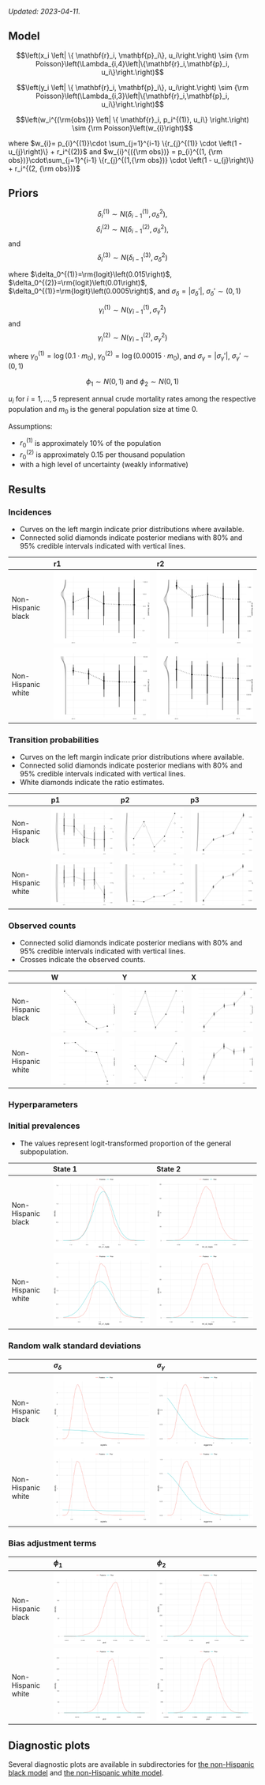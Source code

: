 
*Updated: 2023-04-11.*

## Model

$$\left(x_i \left| \{ \mathbf{r}_i, \mathbf{p}_i\}, u_i\right.\right)
\sim {\rm Poisson}\left(\Lambda_{i,4}\left|\{\mathbf{r}_i,\mathbf{p}_i, u_i\}\right.\right)$$

$$\left(y_i \left| \{ \mathbf{r}_i, \mathbf{p}_i\}, u_i\right.\right)
\sim {\rm Poisson}\left(\Lambda_{i,3}\left|\{\mathbf{r}_i,\mathbf{p}_i, u_i\}\right.\right)$$

$$\left(w_i^{(\rm{obs})} \left| \{ \mathbf{r}_i, p_i^{(1)}, u_i\} \right.\right)
\sim {\rm Poisson}\left(w_{i}\right)$$

where
$w_{i}= p_{i}^{(1)}\cdot \sum_{j=1}^{i-1} \{r_{j}^{(1)} \cdot \left(1 - u_{j}\right)\} + r_i^{(2)}$
and
$w_{i}^{({\rm obs})} = p_{i}^{(1, {\rm obs})}\cdot\sum_{j=1}^{i-1} \{r_{j}^{(1,{\rm obs})} \cdot \left(1 - u_{j}\right)\} + r_i^{(2, {\rm obs})}$

## Priors

$$\delta_i^{(1)}\sim N\left(\delta_{i-1}^{(1)}, \sigma_\delta^2\right),$$
$$\delta_i^{(2)}\sim N\left(\delta_{i-1}^{(2)}, \sigma_\delta^2\right),$$
and
$$\delta_i^{(3)}\sim N\left(\delta_{i-1}^{(3)}, \sigma_\delta^2\right)$$

where $\delta_0^{(1)}=\rm{logit}\left(0.015\right)$,
$\delta_0^{(2)}=\rm{logit}\left(0.01\right)$,
$\delta_0^{(1)}=\rm{logit}\left(0.0005\right)$, and
$\sigma_\delta=\lvert\sigma_\delta'\rvert$,
$\sigma_\delta'\sim\left(0, 1\right)$

$$\gamma_i^{(1)}\sim N\left(\gamma_{i-1}^{(1)}, \sigma_\gamma^2\right)$$
and
$$\gamma_i^{(2)}\sim N\left(\gamma_{i-1}^{(2)}, \sigma_\gamma^2\right)$$

where $\gamma_0^{(1)}=\log\left(0.1 \cdot m_0\right)$,
$\gamma_0^{(2)}=\log\left(0.00015 \cdot m_0\right)$, and
$\sigma_\gamma=\lvert\sigma_\gamma'\rvert$, $\sigma_\gamma'\sim (0, 1)$

$$\phi_1\sim N\left(0, 1\right)\text{ and }\phi_2\sim N\left(0, 1\right)$$

$u_i$ for $i=1,\ldots,5$ represent annual crude mortality rates among
the respective population and $m_0$ is the general population size at
time 0.

Assumptions:

- $r_0^{(1)}$ is approximately 10% of the population
- $r_0^{(2)}$ is approximately 0.15 per thousand population
- with a high level of uncertainty (weakly informative)

## Results

### Incidences

- Curves on the left margin indicate prior distributions where
  available.
- Connected solid diamonds indicate posterior medians with 80% and 95%
  credible intervals indicated with vertical lines.

|                    | r1                                                                                             | r2                                                                                             |
|:-------------------|:-----------------------------------------------------------------------------------------------|:-----------------------------------------------------------------------------------------------|
| Non-Hispanic black | <a href="./black/02-posterior-over-time-r1.png">![](./black/02-posterior-over-time-r1.png)</a> | <a href="./black/02-posterior-over-time-r2.png">![](./black/02-posterior-over-time-r2.png)</a> |
| Non-Hispanic white | <a href="./white/02-posterior-over-time-r1.png">![](./white/02-posterior-over-time-r1.png)</a> | <a href="./white/02-posterior-over-time-r2.png">![](./white/02-posterior-over-time-r2.png)</a> |

### Transition probabilities

- Curves on the left margin indicate prior distributions where
  available.
- Connected solid diamonds indicate posterior medians with 80% and 95%
  credible intervals indicated with vertical lines.
- White diamonds indicate the ratio estimates.

|                    | p1                                                                                             | p2                                                                                             | p3                                                                                             |
|:-------------------|:-----------------------------------------------------------------------------------------------|:-----------------------------------------------------------------------------------------------|:-----------------------------------------------------------------------------------------------|
| Non-Hispanic black | <a href="./black/02-posterior-over-time-p1.png">![](./black/02-posterior-over-time-p1.png)</a> | <a href="./black/02-posterior-over-time-p2.png">![](./black/02-posterior-over-time-p2.png)</a> | <a href="./black/02-posterior-over-time-p3.png">![](./black/02-posterior-over-time-p3.png)</a> |
| Non-Hispanic white | <a href="./white/02-posterior-over-time-p1.png">![](./white/02-posterior-over-time-p1.png)</a> | <a href="./white/02-posterior-over-time-p2.png">![](./white/02-posterior-over-time-p2.png)</a> | <a href="./white/02-posterior-over-time-p3.png">![](./white/02-posterior-over-time-p3.png)</a> |

### Observed counts

- Connected solid diamonds indicate posterior medians with 80% and 95%
  credible intervals indicated with vertical lines.
- Crosses indicate the observed counts.

|                    | W                                                                                            | Y                                                                                            | X                                                                                            |
|:-------------------|:---------------------------------------------------------------------------------------------|:---------------------------------------------------------------------------------------------|:---------------------------------------------------------------------------------------------|
| Non-Hispanic black | <a href="./black/02-posterior-over-time-w.png">![](./black/02-posterior-over-time-w.png)</a> | <a href="./black/02-posterior-over-time-y.png">![](./black/02-posterior-over-time-y.png)</a> | <a href="./black/02-posterior-over-time-x.png">![](./black/02-posterior-over-time-x.png)</a> |
| Non-Hispanic white | <a href="./white/02-posterior-over-time-w.png">![](./white/02-posterior-over-time-w.png)</a> | <a href="./white/02-posterior-over-time-y.png">![](./white/02-posterior-over-time-y.png)</a> | <a href="./white/02-posterior-over-time-x.png">![](./white/02-posterior-over-time-x.png)</a> |

### Hyperparameters

### Initial prevalences

- The values represent logit-transformed proportion of the general
  subpopulation.

|                    | State 1                                                                                                          | State 2                                                                                                          |
|:-------------------|:-----------------------------------------------------------------------------------------------------------------|:-----------------------------------------------------------------------------------------------------------------|
| Non-Hispanic black | <a href="./black/01-posterior-single-init_s1_logitp.png">![](./black/01-posterior-single-init_s1_logitp.png)</a> | <a href="./black/01-posterior-single-init_s2_logitp.png">![](./black/01-posterior-single-init_s2_logitp.png)</a> |
| Non-Hispanic white | <a href="./white/01-posterior-single-init_s1_logitp.png">![](./white/01-posterior-single-init_s1_logitp.png)</a> | <a href="./white/01-posterior-single-init_s2_logitp.png">![](./white/01-posterior-single-init_s2_logitp.png)</a> |

### Random walk standard deviations

|                    | $\sigma_\delta$                                                                                      | $\sigma_\gamma$                                                                                      |
|:-------------------|:-----------------------------------------------------------------------------------------------------|:-----------------------------------------------------------------------------------------------------|
| Non-Hispanic black | <a href="./black/01-posterior-single-sigdelta.png">![](./black/01-posterior-single-sigdelta.png)</a> | <a href="./black/01-posterior-single-siggamma.png">![](./black/01-posterior-single-siggamma.png)</a> |
| Non-Hispanic white | <a href="./white/01-posterior-single-sigdelta.png">![](./white/01-posterior-single-sigdelta.png)</a> | <a href="./white/01-posterior-single-siggamma.png">![](./white/01-posterior-single-siggamma.png)</a> |

### Bias adjustment terms

|                    | $\phi_1$                                                                                     | $\phi_2$                                                                                     |
|:-------------------|:---------------------------------------------------------------------------------------------|:---------------------------------------------------------------------------------------------|
| Non-Hispanic black | <a href="./black/01-posterior-single-phi1.png">![](./black/01-posterior-single-phi1.png)</a> | <a href="./black/01-posterior-single-phi2.png">![](./black/01-posterior-single-phi2.png)</a> |
| Non-Hispanic white | <a href="./white/01-posterior-single-phi1.png">![](./white/01-posterior-single-phi1.png)</a> | <a href="./white/01-posterior-single-phi2.png">![](./white/01-posterior-single-phi2.png)</a> |

## Diagnostic plots

Several diagnostic plots are available in subdirectories for [the
non-Hispanic black model](black/) and [the non-Hispanic white
model](white/).
